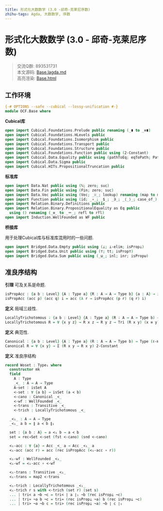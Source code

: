 ```yaml
---
title: 形式化大数数学 (3.0 -邱奇-克莱尼序数)
zhihu-tags: Agda, 大数数学, 序数
---
```


# 形式化大数数学 (3.0 - 邱奇-克莱尼序数)

> 交流Q群: 893531731  
> 本文源码: [Base.lagda.md](httrsps://github.com/choukh/agda-googology/blob/main/src/OCF/Base.lagda.md)  
> 高亮渲染: [Base.html](httrsps://choukh.github.io/agda-googology/OCF.Base.html)  

## 工作环境

```agda
{-# OPTIONS --safe --cubical --lossy-unification #-}
module OCF.Base where
```

**Cubical库**

```agda
open import Cubical.Foundations.Prelude public renaming (_∎ to _≡∎)
open import Cubical.Foundations.HLevels public
open import Cubical.Foundations.Isomorphism public
open import Cubical.Foundations.Transport public
open import Cubical.Foundations.Structure public
open import Cubical.Foundations.Function public using (2-Constant)
open import Cubical.Data.Equality public using (pathToEq; eqToPath; PathPathEq)
open import Cubical.Data.Sigma public
open import Cubical.HITs.PropositionalTruncation public
```

**标准库**

```agda
open import Data.Nat public using (ℕ; zero; suc)
open import Data.Fin public using (Fin; zero; suc)
open import Data.Vec public using (Vec; _∷_; lookup) renaming (map to map⃗)
open import Function public using (id; _∘_; _$_; _∋_; _⟨_⟩_; case_of_)
open import Relation.Binary.Definitions public
open import Relation.Binary.PropositionalEquality as Eq public
  using () renaming (_≡_ to _＝_; refl to rfl)
open import Induction.WellFounded as WF public
```

**桥接库**

用于处理Cubical库与标准库混用时的一些问题.

```agda
open import Bridged.Data.Empty public using (⊥; ⊥-elim; isProp⊥)
open import Bridged.Data.Unit public using (⊤; tt; isProp⊤)
open import Bridged.Data.Sum public using (_⊎_; inl; inr; isProp⊎)
```

## 准良序结构

**引理** 可及关系是命题.  

```agda
isPropAcc : {a b : Level} {A : Type a} {R : A → A → Type b} {a : A} → isProp (Acc R a)
isPropAcc (acc p) (acc q) i = acc (λ r → isPropAcc (p r) (q r) i)
```

**定义** 局域三歧性.  

```agda
LocallyTrichotomous : {a b : Level} {A : Type a} (R : A → A → Type b) → Type (ℓ-max a b)
LocallyTrichotomous R = ∀ {x y z} → R x z → R y z → Tri (R x y) (x ≡ y) (R y x)
```

**定义** 典范性.  

```agda
Canonical : {a b : Level} {A : Type a} (R : A → A → Type b) → Type (ℓ-max a b)
Canonical R = ∀ {x y} → Σ (R x y → R x y) 2-Constant
```

**定义** 准良序结构

```agda
record W̅oset : Type₁ where
  constructor mk
  field
    A : Type
    _≺_ : A → A → Type
    A-set : isSet A
    ≺-set : ∀ {a b} → isSet (a ≺ b)
    ≺-cano : Canonical _≺_
    ≺-wf : WellFounded _≺_
    ≺-trans : Transitive _≺_
    ≺-trich : LocallyTrichotomous _≺_

  _≺₁_ : A → A → Type
  _≺₁_ a b = ∥ a ≺ b ∥₁

  set : {a b : A} → a ≺₁ b → a ≺ b
  set = rec→Set ≺-set (fst ≺-cano) (snd ≺-cano)

  ≺₁-acc : ∀ {a} → Acc _≺_ a → Acc _≺₁_ a
  ≺₁-acc (acc r) = acc (rec isPropAcc (≺₁-acc ∘ r))

  ≺₁-wf : WellFounded _≺₁_
  ≺₁-wf = ≺₁-acc ∘ ≺-wf

  ≺₁-trans : Transitive _≺₁_
  ≺₁-trans = map2 ≺-trans

  ≺₁-trich : LocallyTrichotomous _≺₁_
  ≺₁-trich r s with ≺-trich (set r) (set s)
  ... | tri< a ¬b ¬c = tri< ∣ a ∣₁ ¬b (rec isProp⊥ ¬c)
  ... | tri≈ ¬a b ¬c = tri≈ (rec isProp⊥ ¬a) b (rec isProp⊥ ¬c)
  ... | tri> ¬a ¬b c = tri> (rec isProp⊥ ¬a) ¬b ∣ c ∣₁
```
